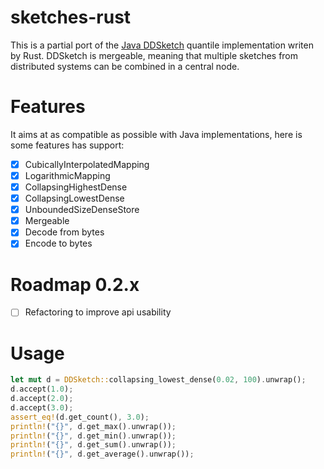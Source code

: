 # sketches-rust
This is a partial port of the [Java DDSketch](https://github.com/DataDog/sketches-java) quantile implementation writen by Rust. DDSketch is mergeable, meaning that multiple sketches from distributed systems can be combined in a central node.

# Features
It aims at as compatible as possible with Java implementations, here is some features has support: 
- [x] CubicallyInterpolatedMapping 
- [x] LogarithmicMapping
- [x] CollapsingHighestDense
- [x] CollapsingLowestDense 
- [x] UnboundedSizeDenseStore
- [x] Mergeable
- [x] Decode from bytes
- [x] Encode to bytes
# Roadmap 0.2.x
- [ ] Refactoring to improve api usability


# Usage
```rust
let mut d = DDSketch::collapsing_lowest_dense(0.02, 100).unwrap();
d.accept(1.0);
d.accept(2.0);
d.accept(3.0);
assert_eq!(d.get_count(), 3.0);
println!("{}", d.get_max().unwrap());
println!("{}", d.get_min().unwrap());
println!("{}", d.get_sum().unwrap());
println!("{}", d.get_average().unwrap());
```

